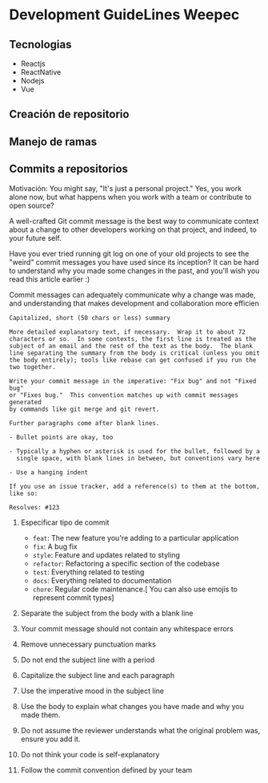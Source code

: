 # Development GuideLines Weepec

## Tecnologias
* Reactjs
* ReactNative
* Nodejs
* Vue

## Creación de repositorio 

## Manejo de ramas

## Commits a repositorios

Motivación: 
You might say, "It's just a personal project." Yes, you work alone now, but what happens when you work with a team or contribute to open source?

A well-crafted Git commit message is the best way to communicate context about a change to other developers working on that project, and indeed, to your future self.

Have you ever tried running git log on one of your old projects to see the "weird" commit messages you have used since its inception? It can be hard to understand why you made some changes in the past, and you'll wish you read this article earlier :)

Commit messages can adequately communicate why a change was made, and understanding that makes development and collaboration more efficien

```text
Capitalized, short (50 chars or less) summary

More detailed explanatory text, if necessary.  Wrap it to about 72
characters or so.  In some contexts, the first line is treated as the
subject of an email and the rest of the text as the body.  The blank
line separating the summary from the body is critical (unless you omit
the body entirely); tools like rebase can get confused if you run the
two together.

Write your commit message in the imperative: "Fix bug" and not "Fixed bug"
or "Fixes bug."  This convention matches up with commit messages generated
by commands like git merge and git revert.

Further paragraphs come after blank lines.

- Bullet points are okay, too

- Typically a hyphen or asterisk is used for the bullet, followed by a
  single space, with blank lines in between, but conventions vary here

- Use a hanging indent

If you use an issue tracker, add a reference(s) to them at the bottom,
like so:

Resolves: #123
```

1. Especificar tipo de commit
    * `feat`: The new feature you're adding to a particular application
    * `fix`: A bug fix
    * `style`: Feature and updates related to styling
    * `refactor`: Refactoring a specific section of the codebase
    * `test`: Everything related to testing
    * `docs`: Everything related to documentation
    * `chore`: Regular code maintenance.[ You can also use emojis to represent commit types]

2. Separate the subject from the body with a blank line
3. Your commit message should not contain any whitespace errors
4. Remove unnecessary punctuation marks
5. Do not end the subject line with a period
6. Capitalize the subject line and each paragraph
7. Use the imperative mood in the subject line
8. Use the body to explain what changes you have made and why you made them.
9. Do not assume the reviewer understands what the original problem was, ensure you add it.
10. Do not think your code is self-explanatory
11. Follow the commit convention defined by your team